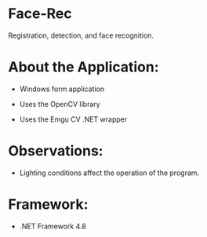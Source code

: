 # Face-Rec

Registration, detection, and face recognition.

# About the Application:

 - Windows form application
   
 - Uses the OpenCV library
 - Uses the Emgu CV .NET wrapper

# Observations:

  - Lighting conditions affect the operation of the program.

# Framework:

  - .NET Framework 4.8
